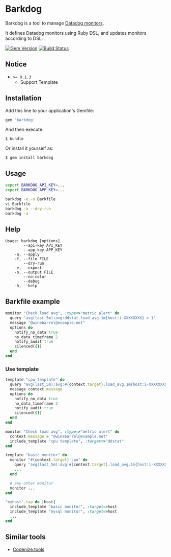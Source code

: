 # Barkdog

Barkdog is a tool to manage [Datadog monitors](http://docs.datadoghq.com/guides/monitoring/).

It defines Datadog monitors using Ruby DSL, and updates monitors according to DSL.

[![Gem Version](https://badge.fury.io/rb/barkdog.svg)](http://badge.fury.io/rb/barkdog)
[![Build Status](https://travis-ci.org/winebarrel/barkdog.svg?branch=master)](https://travis-ci.org/winebarrel/barkdog)

## Notice
* `>= 0.1.3`
  * Support Template 

## Installation

Add this line to your application's Gemfile:

```ruby
gem 'barkdog'
```

And then execute:

    $ bundle

Or install it yourself as:

    $ gem install barkdog

## Usage

```sh
export BARKDOG_API_KEY=...
export BARKDOG_APP_KEY=...

barkdog -e -o Barkfile
vi Barkfile
barkdog -a --dry-run
barkdog -a
```

## Help

```
Usage: barkdog [options]
        --api-key API_KEY
        --app-key APP_KEY
    -a, --apply
    -f, --file FILE
        --dry-run
    -e, --export
    -o, --output FILE
        --no-color
        --debug
    -h, --help
```

## Barkfile example

```ruby
monitor "Check load avg", :type=>"metric alert" do
  query "avg(last_5m):avg:ddstat.load_avg.1m{host:i-XXXXXXXX} > 1"
  message "@winebarrel@example.net"
  options do
    notify_no_data true
    no_data_timeframe 2
    notify_audit true
    silenced({})
  end
end
```

### Use template

```ruby
template "cpu template" do
  query "avg(last_5m):avg:#{context.target}.load_avg.1m{host:i-XXXXXXXX} > 1"
  message context.message
  options do
    notify_no_data true
    no_data_timeframe 2
    notify_audit true
    silenced({})
  end
end

monitor "Check load avg", :type=>"metric alert" do
  context.message = "@winebarrel@example.net"
  include_template "cpu template", :target=>"ddstat"
end

template "basic monitor" do
  monitor "#{context.target} cpu" do
    query "avg(last_5m):avg:#{context.target}.load_avg.1m{host:i-XXXXXXXX} > 1"
    ...
  end

  # any other monitor
  monitor ...
end

"myhost".tap do |host|
  include_template "basic monitor", :target=>host
  include_template "mysql monitor", :target=>host
  ...
end
```

## Similar tools
* [Codenize.tools](http://codenize.tools/)
